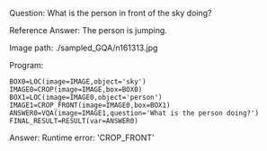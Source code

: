 Question: What is the person in front of the sky doing?

Reference Answer: The person is jumping.

Image path: ./sampled_GQA/n161313.jpg

Program:

```
BOX0=LOC(image=IMAGE,object='sky')
IMAGE0=CROP(image=IMAGE,box=BOX0)
BOX1=LOC(image=IMAGE0,object='person')
IMAGE1=CROP_FRONT(image=IMAGE0,box=BOX1)
ANSWER0=VQA(image=IMAGE1,question='What is the person doing?')
FINAL_RESULT=RESULT(var=ANSWER0)
```
Answer: Runtime error: 'CROP_FRONT'

